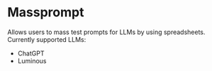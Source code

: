 # Massprompt

Allows users to mass test prompts for LLMs by using spreadsheets. Currently supported LLMs:
- ChatGPT
- Luminous